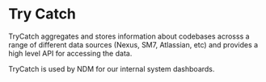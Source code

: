 # Try Catch
TryCatch  aggregates and stores information about codebases acrosss a range of different data sources (Nexus, SM7, Atlassian, etc) and provides a high level API for accessing the data.

TryCatch is used by NDM for our internal system dashboards. 

